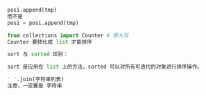 ```py
posi.append(tmp)
而不是
posi = posi.append(tmp)
```

```py
from collections import Counter # 要大写
Counter 要转化成 list 才能排序
```

```py
sort 与 sorted 区别：

sort 是应用在 list 上的方法，sorted 可以对所有可迭代的对象进行排序操作。
```

```py
' '.join(字符串列表)
注意，一定要是 字符串
```
